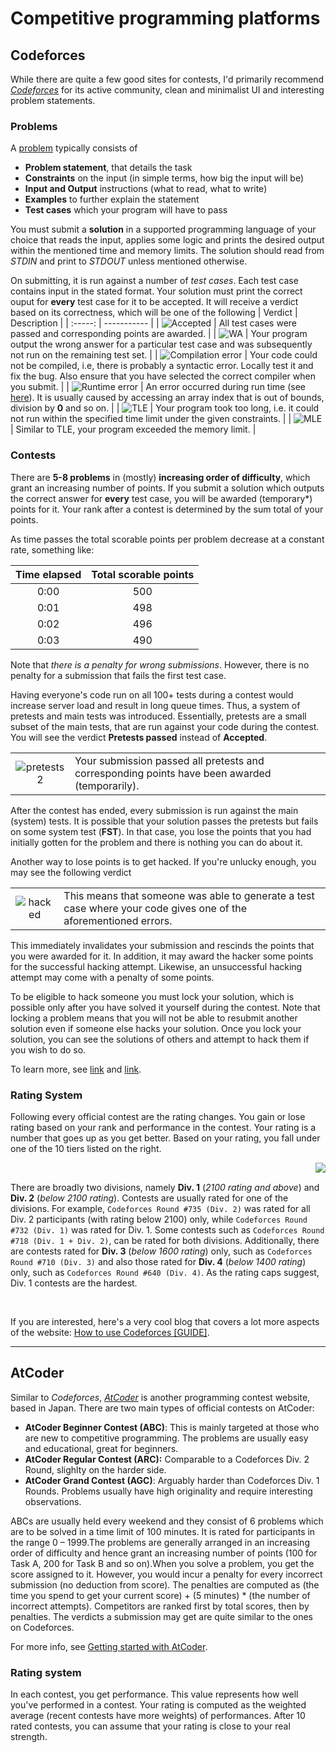 # Competitive programming platforms

## Codeforces
While there are quite a few good sites for contests, I'd primarily recommend *[Codeforces](https://codeforces.com/)* for its active community, clean and minimalist UI and interesting problem statements.

### Problems
A [problem](https://codeforces.com/problemset/problem/4/A) typically consists of
* **Problem statement**, that details the task
* **Constraints** on the input (in simple terms, how big the input will be)
* **Input and Output** instructions (what to read, what to write)
* **Examples** to further explain the statement
* **Test cases** which your program will have to pass

You must submit a **solution** in a supported programming language of your choice that reads the input, applies some logic and prints the desired output within the mentioned time and memory limits. The solution should read from *STDIN* and print to *STDOUT* unless mentioned otherwise.

On submitting, it is run against a number of *test cases*. Each test case contains input in the stated format. Your solution must print the correct ouput for **every** test case for it to be accepted. It will receive a verdict based on its correctness, which will be one of the following
| Verdict | Description |
| :-----: | ----------- |
| ![Accepted](https://user-images.githubusercontent.com/55075129/126879602-fee79da3-cfc6-4c3d-9f85-d57ffa614f7d.png) | All test cases were passed and corresponding points are awarded. |
| ![WA](https://user-images.githubusercontent.com/55075129/126879515-6c366c46-6f93-4425-88ee-2ada0bdf01d7.png) | Your program output the wrong answer for a particular test case and was subsequently not run on the remaining test set. |
| ![Compilation error](https://user-images.githubusercontent.com/55075129/126879513-19aa11f7-79d8-4396-b07b-7228d438b7d4.png) | Your code could not be compiled, i.e, there is probably a syntactic error. Locally test it and fix the bug. Also ensure that you have selected the correct compiler when you submit. |
| ![Runtime error](https://user-images.githubusercontent.com/55075129/126879510-c67e3063-201b-45fe-b0de-74b229364ae7.png) | An error occurred during run time (see [here](https://stackoverflow.com/questions/19763756/what-is-a-runtime-error)). It is usually caused by accessing an array index that is out of bounds, division by **0** and so on. |
| ![TLE](https://user-images.githubusercontent.com/55075129/126879511-b057225a-84de-45a5-9f08-aa034a05741e.png) | Your program took too long, i.e. it could not run within the specified time limit under the given constraints. |
| ![MLE](https://user-images.githubusercontent.com/55075129/126879512-bca55dcb-7892-4f20-96fb-5fd11ed39320.png) | Similar to TLE, your program exceeded the memory limit. |

### Contests
There are **5-8 problems** in (mostly) **increasing order of difficulty**, which grant an increasing number of points. If you submit a solution which outputs the correct answer for **every** test case, you will be awarded (temporary*) points for it. Your rank after a contest is determined by the sum total of your points.

As time passes the total scorable points per problem decrease at a constant rate, something like:

| Time elapsed | Total scorable points |
| :---: | :---: |
| 0:00 | 500 |
| 0:01 | 498 |
| 0:02 | 496 |
| 0:03 | 490 |

Note that *there is a penalty for wrong submissions*. However, there is no penalty for a submission that fails the first test case.

Having everyone's code run on all 100+ tests during a contest would increase server load and result in long queue times. Thus, a system of pretests and main tests was introduced. Essentially, pretests are a small subset of the main tests, that are run against your code during the contest. You will see the verdict **Pretests passed** instead of **Accepted**.

| | |
| :---: | --- |
| ![pretests2](https://user-images.githubusercontent.com/55075129/126881634-2dba8b79-b3d9-4db8-b49b-aab1f12add51.png) | Your submission passed all pretests and corresponding points have been awarded (temporarily). |

After the contest has ended, every submission is run against the main (system) tests. It is possible that your solution passes the pretests but fails on some system test (**FST**). In that case, you lose the points that you had initially gotten for the problem and there is nothing you can do about it.

Another way to lose points is to get hacked. If you're unlucky enough, you may see the following verdict

| | |
| :---: | :--- |
| ![hacked](https://user-images.githubusercontent.com/55075129/126881518-c45698eb-58f3-4944-b79c-200ceb5a0f93.png) | This means that someone was able to generate a test case where your code gives one of the aforementioned errors. |

This immediately invalidates your submission and rescinds the points that you were awarded for it. In addition, it may award the hacker some points for the successful hacking attempt. Likewise, an unsuccessful hacking attempt may come with a penalty of some points.

To be eligible to hack someone you must lock your solution, which is possible only after you have solved it yourself during the contest. Note that locking a problem means that you will not be able to resubmit another solution even if someone else hacks your solution. Once you lock your solution, you can see the solutions of others and attempt to hack them if you wish to do so.

To learn more, see [link](https://codeforces.com/blog/entry/456) and [link](https://codeforces.com/blog/entry/4088).

### Rating System
Following every official contest are the rating changes. You gain or lose rating based on your rank and performance in the contest. Your rating is a number that goes up as you get better. Based on your rating, you fall under one of the 10 tiers listed on the right.

<img align="right" src="https://user-images.githubusercontent.com/55075129/126892885-b464c9f1-8eeb-4ffa-b49e-fa6f2e68384f.png"/>
<br/>

There are broadly two divisions, namely **Div. 1** (*2100 rating and above*) and **Div. 2** (*below 2100 rating*). Contests are usually rated for one of the divisions. For example, `Codeforces Round #735 (Div. 2)` was rated for all Div. 2 participants (with rating below 2100) only, while `Codeforces Round #732 (Div. 1)` was rated for Div. 1. Some contests such as `Codeforces Round #718 (Div. 1 + Div. 2)`, can be rated for both divisions. Additionally, there are contests rated for **Div. 3** (*below 1600 rating*) only, such as `Codeforces Round #710 (Div. 3)` and also those rated for **Div. 4** (*below 1400 rating*) only, such as `Codeforces Round #640 (Div. 4)`. As the rating caps suggest, Div. 1 contests are the hardest.

<br/>

 If you are interested, here's a very cool blog that covers a lot more aspects of the website: [How to use Codeforces [GUIDE]](https://codeforces.com/blog/entry/99660).
 
---

## AtCoder
Similar to *Codeforces*, *[AtCoder](https://atcoder.jp/)* is another programming contest website, based in Japan. There are two main types of official contests on AtCoder:
* **AtCoder Beginner Contest (ABC)**: This is mainly targeted at those who are new to competitive programming. The problems are usually easy and educational, great for beginners.
* **AtCoder Regular Contest (ARC):** Comparable to a Codeforces Div. 2 Round, slighlty on the harder side.
* **AtCoder Grand Contest (AGC)**: Arguably harder than Codeforces Div. 1 Rounds. Problems usually have high originality and require interesting observations.

ABCs are usually held every weekend and they consist of 6 problems which are to be solved in a time limit of 100 minutes. It is rated for participants in the range 0 – 1999.The problems are generally arranged in an increasing order of difficulty and hence grant an increasing number of points (100 for Task A, 200 for Task B and so on).When you solve a problem, you get the score assigned to it. However, you would incur a penalty for every incorrect submission (no deduction from score). The penalties are computed as (the time you spend to get your current score) + (5 minutes) * (the number of incorrect attempts).  Competitors are ranked first by total scores, then by penalties. The verdicts a submission may get are quite similar to the ones on Codeforces.

For more info, see [Getting started with AtCoder](https://atcoder.jp/posts/2).

### Rating system
In each contest, you get performance. This value represents how well you've performed in a contest. Your rating is computed as the weighted average (recent contests have more weights) of performances. After 10 rated contests, you can assume that your rating is close to your real strength.
